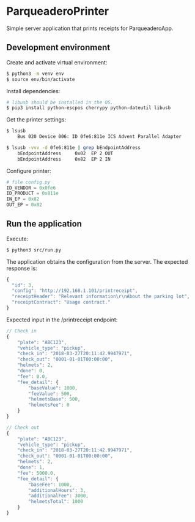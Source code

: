 # ParqueaderoPrinter

Simple server application that prints receipts for ParqueaderoApp.

## Development environment

Create and activate virtual environment:

``` sh
$ python3 -m venv env
$ source env/bin/activate
```

Install dependencies:

``` sh
# libusb should be installed in the OS.
$ pip3 install python-escpos cherrypy python-dateutil libusb
```

Get the printer settings:

``` sh
$ lsusb
    Bus 020 Device 006: ID 0fe6:811e ICS Advent Parallel Adapter

$ lsusb -vvv -d 0fe6:811e | grep bEndpointAddress
    bEndpointAddress     0x02  EP 2 OUT
    bEndpointAddress     0x82  EP 2 IN
```

Configure printer:

``` python
# file config.py
ID_VENDOR = 0x0fe6
ID_PRODUCT = 0x811e
IN_EP = 0x82
OUT_EP = 0x02
```

## Run the application

Execute:

``` sh
$ python3 src/run.py
```

The application obtains the configuration from the server. The expected response is:

``` javascript
{
  "id": 3,
  "config": "http://192.168.1.101/printreceipt",
  "receiptHeader": "Relevant information\r\nAbout the parking lot",
  "receiptContract": "Usage contract."
}
```

Expected input in the /printreceipt endpoint:

``` javascript
// Check in
{
    "plate": "ABC123",
    "vehicle_type": "pickup",
    "check_in": "2018-03-27T20:11:42.9947971",
    "check_out": "0001-01-01T00:00:00",
    "helmets": 2,
    "done": 0,
    "fee": 0.0,
    "fee_detail": {
        "baseValue": 1000,
        "feeValue": 500,
        "helmetsBase": 500,
        "helmetsFee": 0
    }
}
```

```javascript
// Check out
{
    "plate": "ABC123",
    "vehicle_type": "pickup",
    "check_in": "2018-03-27T20:11:42.9947971",
    "check_out": "0001-01-01T00:00:00",
    "helmets": 2,
    "done": 1,
    "fee": 5000.0,
    "fee_detail": {
        "baseFee": 1000,
        "additionalHours": 3,
        "additionalFee": 3000,
        "helmetsTotal": 1000
    }
}
```
